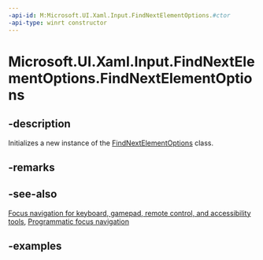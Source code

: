 ```yaml
---
-api-id: M:Microsoft.UI.Xaml.Input.FindNextElementOptions.#ctor
-api-type: winrt constructor
---
```


<!-- Method syntax.
public FindNextElementOptions.FindNextElementOptions()
-->

# Microsoft.UI.Xaml.Input.FindNextElementOptions.FindNextElementOptions

## -description
Initializes a new instance of the [FindNextElementOptions](findnextelementoptions.md) class.

## -remarks

## -see-also
[Focus navigation for keyboard, gamepad, remote control, and accessibility tools](/windows/apps/design/input/focus-navigation), [Programmatic focus navigation](/windows/apps/design/input/focus-navigation-programmatic)


## -examples

